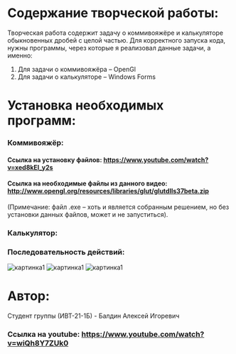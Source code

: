 # Содержание творческой работы:

Творческая работа содержит задачу о коммивояжёре и калькуляторе обыкновенных дробей с целой частью.
Для корректного запуска кода, нужны программы, через которые я реализовал данные задачи, а именно: 
1)	Для задачи о коммивояжёра – OpenGl
2)	Для задачи о калькуляторе – Windows Forms

# Установка необходимых программ:

### Коммивояжёр: 
#### Ссылка на установку файлов: https://www.youtube.com/watch?v=xed8kEI_y2s
#### Ссылка на необходимые файлы из данного видео: http://www.opengl.org/resources/libraries/glut/glutdlls37beta.zip

(Примечание: файл .exe – хоть и является собранным решением, но без установки данных файлов, может и не запуститься).

### Калькулятор:
### Последовательность действий:
![картинка1](https://github.com/BaldinAlexey/classwork/blob/master/1.png)
![картинка1](https://github.com/BaldinAlexey/classwork/blob/master/2.png)
![картинка1](https://github.com/BaldinAlexey/classwork/blob/master/3.png)

# Автор:
 Студент группы (ИВТ-21-1Б) - Балдин Алексей Игоревич
 
 ### Ссылка на youtube: https://www.youtube.com/watch?v=wiQh8Y7ZUk0

 





